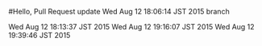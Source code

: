 #Hello, Pull Request
update 
Wed Aug 12 18:06:14 JST 2015
branch

Wed Aug 12 18:13:37 JST 2015
Wed Aug 12 19:16:07 JST 2015
Wed Aug 12 19:39:46 JST 2015
